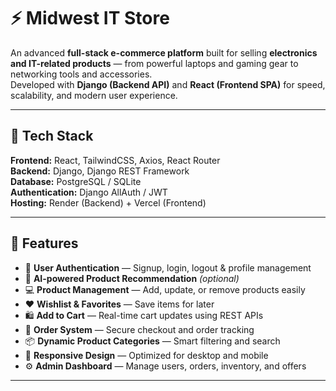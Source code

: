 # ⚡ Midwest IT Store

An advanced **full-stack e-commerce platform** built for selling **electronics and IT-related products** — from powerful laptops and gaming gear to networking tools and accessories.  
Developed with **Django (Backend API)** and **React (Frontend SPA)** for speed, scalability, and modern user experience.

---

## 🚀 Tech Stack

**Frontend:** React, TailwindCSS, Axios, React Router  
**Backend:** Django, Django REST Framework  
**Database:** PostgreSQL / SQLite  
**Authentication:** Django AllAuth / JWT  
**Hosting:** Render (Backend) + Vercel (Frontend)  

---

## 🛒 Features

- 🔐 **User Authentication** — Signup, login, logout & profile management  
- 🧠 **AI-powered Product Recommendation** *(optional)*  
- 💻 **Product Management** — Add, update, or remove products easily  
- ❤️ **Wishlist & Favorites** — Save items for later  
- 🛍️ **Add to Cart** — Real-time cart updates using REST APIs  
- 💸 **Order System** — Secure checkout and order tracking  
- 📦 **Dynamic Product Categories** — Smart filtering and search  
- 📱 **Responsive Design** — Optimized for desktop and mobile  
- ⚙️ **Admin Dashboard** — Manage users, orders, inventory, and offers  

---

